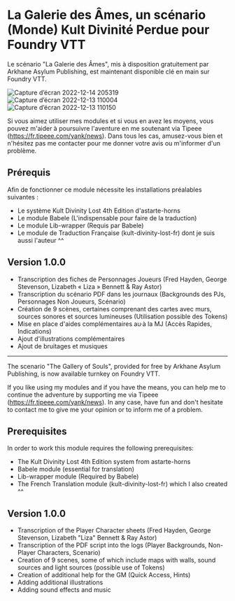 # La Galerie des Âmes, un scénario (Monde) Kult Divinité Perdue pour Foundry VTT
Le scénario "La Galerie des Âmes", mis à disposition gratuitement par Arkhane Asylum Publishing, est maintenant disponible clé en main sur Foundry VTT.

![Capture d’écran 2022-12-14 205319](https://user-images.githubusercontent.com/100078854/207700735-60573a17-5c05-4788-99a4-52c9050c8a6f.jpg)
![Capture d’écran 2022-12-13 110004](https://user-images.githubusercontent.com/100078854/207394689-f82df912-d4b3-4d09-b7a2-ade1d49e1c1a.jpg)
![Capture d’écran 2022-12-13 110150](https://user-images.githubusercontent.com/100078854/207394740-37d1a619-3938-4049-ad33-165003a92e14.jpg)

Si vous aimez utiliser mes modules et si vous en avez les moyens, vous pouvez m'aider à poursuivre l'aventure en me soutenant via Tipeee (https://fr.tipeee.com/yank/news). Dans tous les cas, amusez-vous bien et n'hésitez pas me contacter pour me donner votre avis ou m'informer d'un problème.

## Prérequis

Afin de fonctionner ce module nécessite les installations préalables suivantes :
 * Le système Kult Divinity Lost 4th Edition d'astarte-horns
 * Le module Babele (L'indispensable pour faire de la traduction)
 * Le module Lib-wrapper (Requis par Babele)
 * Le module de Traduction Française (kult-divinity-lost-fr) dont je suis aussi l'auteur ^^

## Version 1.0.0
 * Transcription des fiches de Personnages Joueurs (Fred Hayden, George Stevenson, Lizabeth « Liza »  Bennett & Ray Astor)
 * Transcription du scénario PDF dans les journaux (Backgrounds des PJs, Personnages Non Joueurs, Scénario)
 * Création de 9 scènes, certaines comprenant des cartes avec murs, sources sonores et sources lumineuses (Utilisation possible des Tokens)
 * Mise en place d'aides complémentaires au·à la MJ (Accès Rapides, Indications)
 * Ajout d'illustrations complémentaires
 * Ajout de bruitages et musiques

---------------------------------------------------------------------

The scenario "The Gallery of Souls", provided for free by Arkhane Asylum Publishing, is now available turnkey on Foundry VTT.

If you like using my modules and if you have the means, you can help me to continue the adventure by supporting me via Tipeee (https://fr.tipeee.com/yank/news). In any case, have fun and don't hesitate to contact me to give me your opinion or to inform me of a problem.

## Prerequisites

In order to work this module requires the following prerequisites:
 * The Kult Divinity Lost 4th Edition system from astarte-horns
 * Babele module (essential for translation)
 * Lib-wrapper module (Required by Babele)
* The French Translation module (kult-divinity-lost-fr) which I also created ^^

## Version 1.0.0
 * Transcription of the Player Character sheets (Fred Hayden, George Stevenson, Lizabeth "Liza" Bennett & Ray Astor)
 * Transcription of the PDF script into the logs (Player Backgrounds, Non-Player Characters, Scenario)
 * Creation of 9 scenes, some of which include maps with walls, sound sources and light sources (possible use of Tokens)
 * Creation of additional help for the GM (Quick Access, Hints)
 * Adding additional illustrations
 * Adding sound effects and music